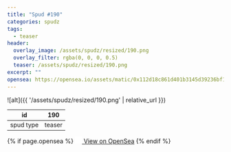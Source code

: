 ```yaml
---
title: "Spud #190"
categories: spudz
tags:
  - teaser
header:
  overlay_image: /assets/spudz/resized/190.png
  overlay_filter: rgba(0, 0, 0, 0.5)
  teaser: /assets/spudz/resized/190.png
excerpt: ""
opensea: https://opensea.io/assets/matic/0x112d18c861d401b3145d39236bf149f01e18beed/190
---
```

![alt]({{ '/assets/spudz/resized/190.png' | relative_url }})

| id | 190 |
|-|-|
| spud type | teaser |

{% if page.opensea %}
<a href="{{page.opensea}}" class="btn btn--info" onclick="window.open(this.href, '_blank'); return false;"><img src="/assets/images/opensea.svg" width="16px"><span>  View on OpenSea</span></a>
{% endif %}
